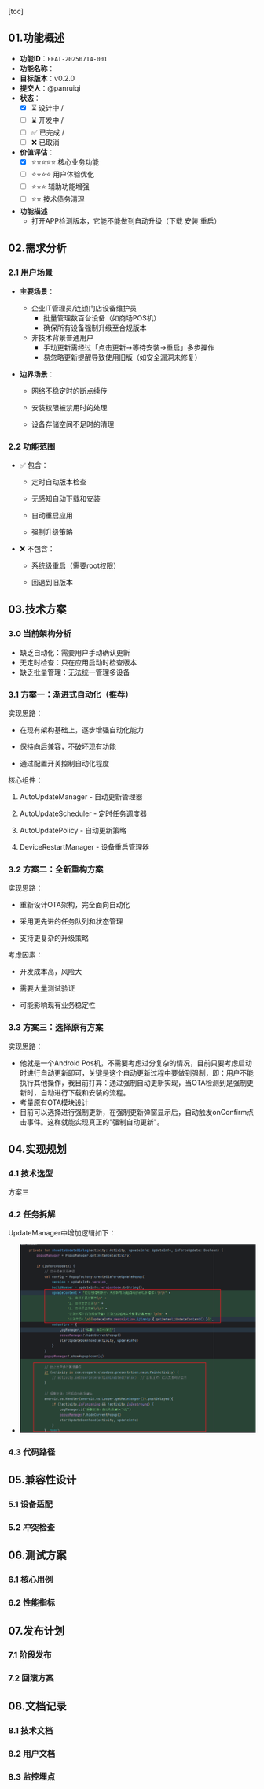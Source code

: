 [toc]

## 01.功能概述

- **功能ID**：`FEAT-20250714-001`  
- **功能名称**：
- **目标版本**：v0.2.0
- **提交人**：@panruiqi  
- **状态**：
  - [x] ⌛ 设计中 /
  - [ ] ⌛ 开发中 / 
  - [ ] ✅ 已完成 / 
  - [ ] ❌ 已取消  
- **价值评估**：  
  - [x] ⭐⭐⭐⭐⭐ 核心业务功能  
  - [ ] ⭐⭐⭐⭐ 用户体验优化  
  - [ ] ⭐⭐⭐ 辅助功能增强  
  - [ ] ⭐⭐ 技术债务清理  
- **功能描述** 
  - 打开APP检测版本，它能不能做到自动升级（下载 安装 重启）

## 02.需求分析

### 2.1 用户场景

- **主要场景**：  

  - 企业IT管理员/连锁门店设备维护员
    - 批量管理数百台设备（如商场POS机）
    - 确保所有设备强制升级至合规版本
  - 非技术背景普通用户
    - 手动更新需经过「点击更新→等待安装→重启」多步操作
    - 易忽略更新提醒导致使用旧版（如安全漏洞未修复）

- **边界场景**：  

  - 网络不稳定时的断点续传

  - 安装权限被禁用时的处理

  - 设备存储空间不足时的清理

### 2.2 功能范围

- ✅ 包含：

  - 定时自动版本检查

  - 无感知自动下载和安装

  - 自动重启应用

  - 强制升级策略

- ❌ 不包含：

  - 系统级重启（需要root权限）

  - 回退到旧版本



## 03.技术方案

### 3.0 当前架构分析

- 缺乏自动化：需要用户手动确认更新
- 无定时检查：只在应用启动时检查版本
- 缺乏批量管理：无法统一管理多设备

### 3.1 方案一：渐进式自动化（推荐）

实现思路：

- 在现有架构基础上，逐步增强自动化能力

- 保持向后兼容，不破坏现有功能

- 通过配置开关控制自动化程度

核心组件：

1. AutoUpdateManager - 自动更新管理器

1. AutoUpdateScheduler - 定时任务调度器

1. AutoUpdatePolicy - 自动更新策略

1. DeviceRestartManager - 设备重启管理器

### 3.2 方案二：全新重构方案

实现思路：

- 重新设计OTA架构，完全面向自动化

- 采用更先进的任务队列和状态管理

- 支持更复杂的升级策略

考虑因素：

- 开发成本高，风险大

- 需要大量测试验证

- 可能影响现有业务稳定性

### 3.3 方案三：选择原有方案

实现思路：

- 他就是一个Android Pos机，不需要考虑过分复杂的情况，目前只要考虑启动时进行自动更新即可，关键是这个自动更新过程中要做到强制，即：用户不能执行其他操作，我目前打算：通过强制自动更新实现，当OTA检测到是强制更新时，自动进行下载和安装的流程。
- 考量原有OTA模块设计
- 目前可以选择进行强制更新，在强制更新弹窗显示后，自动触发onConfirm点击事件。这样就能实现真正的"强制自动更新"。

## 04.实现规划

### 4.1 技术选型

方案三

### 4.2 任务拆解

UpdateManager中增加逻辑如下：

- ![image-20250714095751429](../../_pic_/image-20250714095751429.png)


### 4.3 代码路径



## 05.兼容性设计

### 5.1 设备适配



### 5.2 冲突检查



## 06.测试方案

### 6.1 核心用例



### 6.2 性能指标



## 07.发布计划

### 7.1 阶段发布



### 7.2 回滚方案



## 08.文档记录

### 8.1 技术文档



### 8.2 用户文档



### 8.3 监控埋点



